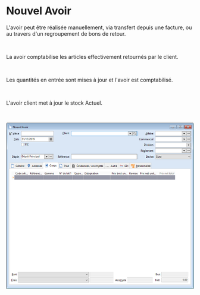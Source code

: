 # Nouvel Avoir


L'avoir peut être réalisée manuellement, via transfert depuis une facture, 
 ou au travers d'un regroupement de bons de retour.


 


La avoir comptabilise les articles effectivement retournés par le client.


 


Les quantités en entrée sont mises à jour et l'avoir est comptabilisé.


 


L'avoir client met à jour le stock Actuel.


 


![](Avoir.png)


 


